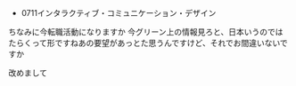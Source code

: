 * 0711インタラクティブ・コミュニケーション・デザイン

ちなみに今転職活動になりますか
今グリーン上の情報見ろと、日本いうのではたらくって形ですねあの要望があっとた思うんですけど、それでお間違いないですか

改めまして